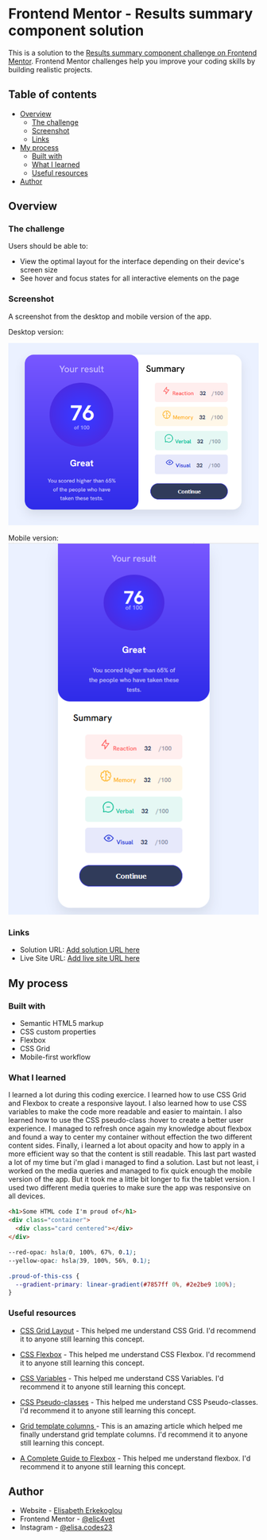 # Frontend Mentor - Results summary component solution

This is a solution to the [Results summary component challenge on Frontend Mentor](https://www.frontendmentor.io/challenges/results-summary-component-CE_K6s0maV). Frontend Mentor challenges help you improve your coding skills by building realistic projects.

## Table of contents

- [Overview](#overview)
  - [The challenge](#the-challenge)
  - [Screenshot](#screenshot)
  - [Links](#links)
- [My process](#my-process)
  - [Built with](#built-with)
  - [What I learned](#what-i-learned)
  - [Useful resources](#useful-resources)
- [Author](#author)

## Overview

### The challenge

Users should be able to:

- View the optimal layout for the interface depending on their device's screen size
- See hover and focus states for all interactive elements on the page

### Screenshot

A screenshot from the desktop and mobile version of the app.

Desktop version:

![](./assets/images/Desktop-App.png)

Mobile version:
![](./assets/images/mobile-App.png)

### Links

- Solution URL: [Add solution URL here](https://your-solution-url.com)
- Live Site URL: [Add live site URL here](https://your-live-site-url.com)

## My process

### Built with

- Semantic HTML5 markup
- CSS custom properties
- Flexbox
- CSS Grid
- Mobile-first workflow

### What I learned

I learned a lot during this coding exercice. I learned how to use CSS Grid and Flexbox to create a responsive layout. I also learned how to use CSS variables to make the code more readable and easier to maintain. I also learned how to use the CSS pseudo-class :hover to create a better user experience. I managed to refresh once again my knowledge about flexbox and found a way to center my container without effection the two different content sides. Finally, i learned a lot about opacity and how to apply in a more efficient way so that the content is still readable. This last part wasted a lot of my time but i'm glad i managed to find a solution. Last but not least, i worked on the media queries and managed to fix quick enough the mobile version of the app. But it took me a little bit longer to fix the tablet version. I used two different media queries to make sure the app was responsive on all devices.

```html
<h1>Some HTML code I'm proud of</h1>
<div class="container">
  <div class="card centered"></div>
</div>
```

```css
--red-opac: hsla(0, 100%, 67%, 0.1);
--yellow-opac: hsla(39, 100%, 56%, 0.1);
```

```css
.proud-of-this-css {
  --gradient-primary: linear-gradient(#7857ff 0%, #2e2be9 100%);
}
```

### Useful resources

- [CSS Grid Layout](https://developer.mozilla.org/en-US/docs/Web/CSS/CSS_Grid_Layout) - This helped me understand CSS Grid. I'd recommend it to anyone still learning this concept.

- [CSS Flexbox](https://developer.mozilla.org/en-US/docs/Web/CSS/CSS_Flexible_Box_Layout/Basic_Concepts_of_Flexbox) - This helped me understand CSS Flexbox. I'd recommend it to anyone still learning this concept.

- [CSS Variables](https://developer.mozilla.org/en-US/docs/Web/CSS/Using_CSS_custom_properties) - This helped me understand CSS Variables. I'd recommend it to anyone still learning this concept.

- [CSS Pseudo-classes](https://developer.mozilla.org/en-US/docs/Web/CSS/Pseudo-classes) - This helped me understand CSS Pseudo-classes. I'd recommend it to anyone still learning this concept.

- [Grid template columns ](https://developer.mozilla.org/en-US/docs/Web/CSS/grid-template-columns) - This is an amazing article which helped me finally understand grid template columns. I'd recommend it to anyone still learning this concept.

- [A Complete Guide to Flexbox](https://css-tricks.com/snippets/css/a-guide-to-flexbox/) - This helped me understand flexbox. I'd recommend it to anyone still learning this concept.

## Author

- Website - [Elisabeth Erkekoglou ](https://www.linkedin.com/in/eerkekoglou/)
- Frontend Mentor - [@elic4vet](https://www.frontendmentor.io/profile/elic4vet)
- Instagram - [@elisa.codes23](https://www.instagram.com/elisa.codes23/)

